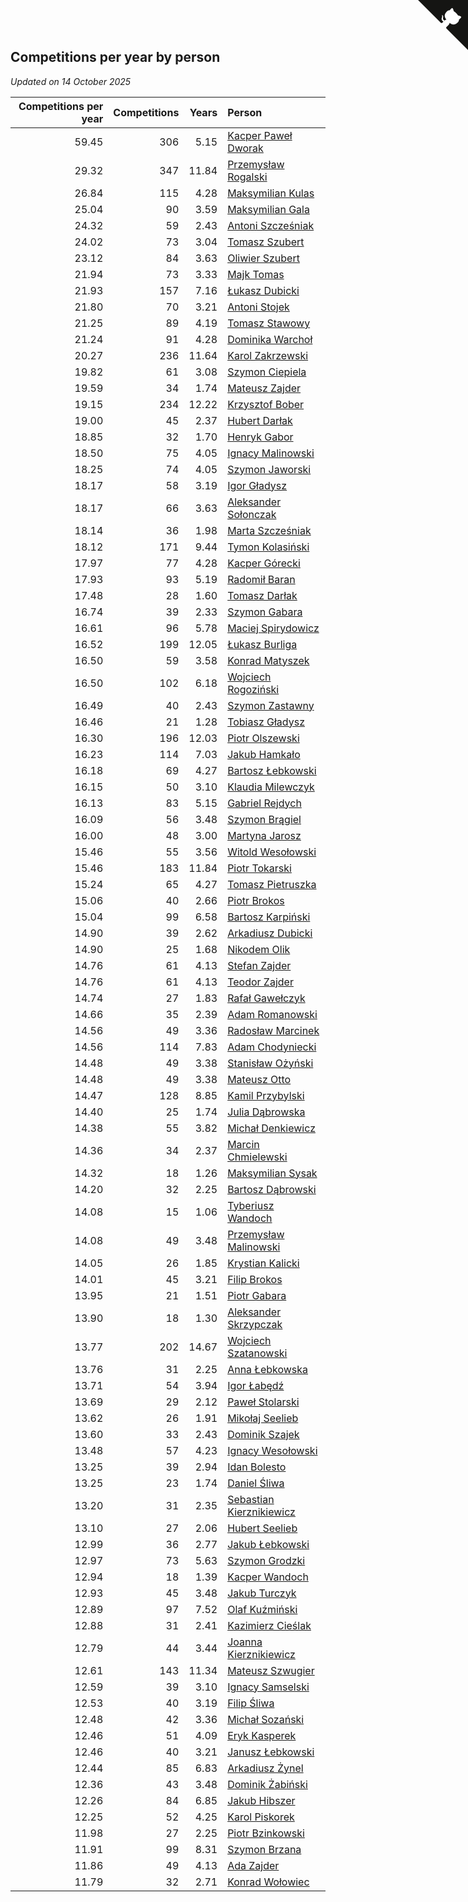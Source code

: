 ## Competitions per year by person

*Updated on 14 October 2025*

| Competitions per year | Competitions | Years | Person |
| ---: | ---: | ---: | :--- |
| 59.45 | 306 | 5.15 | [Kacper Paweł Dworak](https://www.worldcubeassociation.org/persons/2020DWOR01) |
| 29.32 | 347 | 11.84 | [Przemysław Rogalski](https://www.worldcubeassociation.org/persons/2013ROGA02) |
| 26.84 | 115 | 4.28 | [Maksymilian Kulas](https://www.worldcubeassociation.org/persons/2021KULA02) |
| 25.04 | 90 | 3.59 | [Maksymilian Gala](https://www.worldcubeassociation.org/persons/2022GALA01) |
| 24.32 | 59 | 2.43 | [Antoni Szcześniak](https://www.worldcubeassociation.org/persons/2023SZCZ04) |
| 24.02 | 73 | 3.04 | [Tomasz Szubert](https://www.worldcubeassociation.org/persons/2022SZUB02) |
| 23.12 | 84 | 3.63 | [Oliwier Szubert](https://www.worldcubeassociation.org/persons/2022SZUB01) |
| 21.94 | 73 | 3.33 | [Majk Tomas](https://www.worldcubeassociation.org/persons/2022TOMA05) |
| 21.93 | 157 | 7.16 | [Łukasz Dubicki](https://www.worldcubeassociation.org/persons/2018DUBI01) |
| 21.80 | 70 | 3.21 | [Antoni Stojek](https://www.worldcubeassociation.org/persons/2022STOJ03) |
| 21.25 | 89 | 4.19 | [Tomasz Stawowy](https://www.worldcubeassociation.org/persons/2021STAW01) |
| 21.24 | 91 | 4.28 | [Dominika Warchoł](https://www.worldcubeassociation.org/persons/2021WARC01) |
| 20.27 | 236 | 11.64 | [Karol Zakrzewski](https://www.worldcubeassociation.org/persons/2014ZAKR01) |
| 19.82 | 61 | 3.08 | [Szymon Ciepiela](https://www.worldcubeassociation.org/persons/2022CIEP01) |
| 19.59 | 34 | 1.74 | [Mateusz Zajder](https://www.worldcubeassociation.org/persons/2024ZAJD01) |
| 19.15 | 234 | 12.22 | [Krzysztof Bober](https://www.worldcubeassociation.org/persons/2013BOBE01) |
| 19.00 | 45 | 2.37 | [Hubert Darłak](https://www.worldcubeassociation.org/persons/2023DARL03) |
| 18.85 | 32 | 1.70 | [Henryk Gabor](https://www.worldcubeassociation.org/persons/2024GABO02) |
| 18.50 | 75 | 4.05 | [Ignacy Malinowski](https://www.worldcubeassociation.org/persons/2021MALI02) |
| 18.25 | 74 | 4.05 | [Szymon Jaworski](https://www.worldcubeassociation.org/persons/2021JAWO01) |
| 18.17 | 58 | 3.19 | [Igor Gładysz](https://www.worldcubeassociation.org/persons/2022GLAD01) |
| 18.17 | 66 | 3.63 | [Aleksander Sołonczak](https://www.worldcubeassociation.org/persons/2022SOLO01) |
| 18.14 | 36 | 1.98 | [Marta Szcześniak](https://www.worldcubeassociation.org/persons/2023SZCZ07) |
| 18.12 | 171 | 9.44 | [Tymon Kolasiński](https://www.worldcubeassociation.org/persons/2016KOLA02) |
| 17.97 | 77 | 4.28 | [Kacper Górecki](https://www.worldcubeassociation.org/persons/2021GORE01) |
| 17.93 | 93 | 5.19 | [Radomił Baran](https://www.worldcubeassociation.org/persons/2020BARA02) |
| 17.48 | 28 | 1.60 | [Tomasz Darłak](https://www.worldcubeassociation.org/persons/2024DARL01) |
| 16.74 | 39 | 2.33 | [Szymon Gabara](https://www.worldcubeassociation.org/persons/2023GABA01) |
| 16.61 | 96 | 5.78 | [Maciej Spirydowicz](https://www.worldcubeassociation.org/persons/2020SPIR01) |
| 16.52 | 199 | 12.05 | [Łukasz Burliga](https://www.worldcubeassociation.org/persons/2013BURL01) |
| 16.50 | 59 | 3.58 | [Konrad Matyszek](https://www.worldcubeassociation.org/persons/2022MATY02) |
| 16.50 | 102 | 6.18 | [Wojciech Rogoziński](https://www.worldcubeassociation.org/persons/2019ROGO04) |
| 16.49 | 40 | 2.43 | [Szymon Zastawny](https://www.worldcubeassociation.org/persons/2023ZAST01) |
| 16.46 | 21 | 1.28 | [Tobiasz Gładysz](https://www.worldcubeassociation.org/persons/2024GLAD02) |
| 16.30 | 196 | 12.03 | [Piotr Olszewski](https://www.worldcubeassociation.org/persons/2013OLSZ02) |
| 16.23 | 114 | 7.03 | [Jakub Hamkało](https://www.worldcubeassociation.org/persons/2018HAMK01) |
| 16.18 | 69 | 4.27 | [Bartosz Łebkowski](https://www.worldcubeassociation.org/persons/2021LEBK01) |
| 16.15 | 50 | 3.10 | [Klaudia Milewczyk](https://www.worldcubeassociation.org/persons/2022MILE05) |
| 16.13 | 83 | 5.15 | [Gabriel Rejdych](https://www.worldcubeassociation.org/persons/2020REJD01) |
| 16.09 | 56 | 3.48 | [Szymon Brągiel](https://www.worldcubeassociation.org/persons/2022BRAG03) |
| 16.00 | 48 | 3.00 | [Martyna Jarosz](https://www.worldcubeassociation.org/persons/2022JARO01) |
| 15.46 | 55 | 3.56 | [Witold Wesołowski](https://www.worldcubeassociation.org/persons/2022WESO01) |
| 15.46 | 183 | 11.84 | [Piotr Tokarski](https://www.worldcubeassociation.org/persons/2013TOKA01) |
| 15.24 | 65 | 4.27 | [Tomasz Pietruszka](https://www.worldcubeassociation.org/persons/2021PIET01) |
| 15.06 | 40 | 2.66 | [Piotr Brokos](https://www.worldcubeassociation.org/persons/2023BROK01) |
| 15.04 | 99 | 6.58 | [Bartosz Karpiński](https://www.worldcubeassociation.org/persons/2019KARP03) |
| 14.90 | 39 | 2.62 | [Arkadiusz Dubicki](https://www.worldcubeassociation.org/persons/2023DUBI01) |
| 14.90 | 25 | 1.68 | [Nikodem Olik](https://www.worldcubeassociation.org/persons/2024OLIK01) |
| 14.76 | 61 | 4.13 | [Stefan Zajder](https://www.worldcubeassociation.org/persons/2021ZAJD02) |
| 14.76 | 61 | 4.13 | [Teodor Zajder](https://www.worldcubeassociation.org/persons/2021ZAJD03) |
| 14.74 | 27 | 1.83 | [Rafał Gawełczyk](https://www.worldcubeassociation.org/persons/2023GAWE01) |
| 14.66 | 35 | 2.39 | [Adam Romanowski](https://www.worldcubeassociation.org/persons/2023ROMA10) |
| 14.56 | 49 | 3.36 | [Radosław Marcinek](https://www.worldcubeassociation.org/persons/2022MARC05) |
| 14.56 | 114 | 7.83 | [Adam Chodyniecki](https://www.worldcubeassociation.org/persons/2017CHOD02) |
| 14.48 | 49 | 3.38 | [Stanisław Ożyński](https://www.worldcubeassociation.org/persons/2022OZYN01) |
| 14.48 | 49 | 3.38 | [Mateusz Otto](https://www.worldcubeassociation.org/persons/2022OTTO01) |
| 14.47 | 128 | 8.85 | [Kamil Przybylski](https://www.worldcubeassociation.org/persons/2016PRZY01) |
| 14.40 | 25 | 1.74 | [Julia Dąbrowska](https://www.worldcubeassociation.org/persons/2024DABR01) |
| 14.38 | 55 | 3.82 | [Michał Denkiewicz](https://www.worldcubeassociation.org/persons/2021DENK01) |
| 14.36 | 34 | 2.37 | [Marcin Chmielewski](https://www.worldcubeassociation.org/persons/2023CHMI01) |
| 14.32 | 18 | 1.26 | [Maksymilian Sysak](https://www.worldcubeassociation.org/persons/2024SYSA01) |
| 14.20 | 32 | 2.25 | [Bartosz Dąbrowski](https://www.worldcubeassociation.org/persons/2023DABR07) |
| 14.08 | 15 | 1.06 | [Tyberiusz Wandoch](https://www.worldcubeassociation.org/persons/2024WAND03) |
| 14.08 | 49 | 3.48 | [Przemysław Malinowski](https://www.worldcubeassociation.org/persons/2022MALI01) |
| 14.05 | 26 | 1.85 | [Krystian Kalicki](https://www.worldcubeassociation.org/persons/2023KALI10) |
| 14.01 | 45 | 3.21 | [Filip Brokos](https://www.worldcubeassociation.org/persons/2022BROK03) |
| 13.95 | 21 | 1.51 | [Piotr Gabara](https://www.worldcubeassociation.org/persons/2024GABA02) |
| 13.90 | 18 | 1.30 | [Aleksander Skrzypczak](https://www.worldcubeassociation.org/persons/2024SKRZ01) |
| 13.77 | 202 | 14.67 | [Wojciech Szatanowski](https://www.worldcubeassociation.org/persons/2011SZAT01) |
| 13.76 | 31 | 2.25 | [Anna Łebkowska](https://www.worldcubeassociation.org/persons/2023LEBK04) |
| 13.71 | 54 | 3.94 | [Igor Łabędź](https://www.worldcubeassociation.org/persons/2021LABE01) |
| 13.69 | 29 | 2.12 | [Paweł Stolarski](https://www.worldcubeassociation.org/persons/2023STOL04) |
| 13.62 | 26 | 1.91 | [Mikołaj Seelieb](https://www.worldcubeassociation.org/persons/2023SEEL04) |
| 13.60 | 33 | 2.43 | [Dominik Szajek](https://www.worldcubeassociation.org/persons/2023SZAJ01) |
| 13.48 | 57 | 4.23 | [Ignacy Wesołowski](https://www.worldcubeassociation.org/persons/2021WESO01) |
| 13.25 | 39 | 2.94 | [Idan Bolesto](https://www.worldcubeassociation.org/persons/2022BOLE01) |
| 13.25 | 23 | 1.74 | [Daniel Śliwa](https://www.worldcubeassociation.org/persons/2024SLIW01) |
| 13.20 | 31 | 2.35 | [Sebastian Kierznikiewicz](https://www.worldcubeassociation.org/persons/2023KIER02) |
| 13.10 | 27 | 2.06 | [Hubert Seelieb](https://www.worldcubeassociation.org/persons/2023SEEL02) |
| 12.99 | 36 | 2.77 | [Jakub Łebkowski](https://www.worldcubeassociation.org/persons/2023LEBK01) |
| 12.97 | 73 | 5.63 | [Szymon Grodzki](https://www.worldcubeassociation.org/persons/2020GROD01) |
| 12.94 | 18 | 1.39 | [Kacper Wandoch](https://www.worldcubeassociation.org/persons/2024WAND01) |
| 12.93 | 45 | 3.48 | [Jakub Turczyk](https://www.worldcubeassociation.org/persons/2022TURC02) |
| 12.89 | 97 | 7.52 | [Olaf Kuźmiński](https://www.worldcubeassociation.org/persons/2018KUZM02) |
| 12.88 | 31 | 2.41 | [Kazimierz Cieślak](https://www.worldcubeassociation.org/persons/2023CIES01) |
| 12.79 | 44 | 3.44 | [Joanna Kierznikiewicz](https://www.worldcubeassociation.org/persons/2022KIER01) |
| 12.61 | 143 | 11.34 | [Mateusz Szwugier](https://www.worldcubeassociation.org/persons/2014SZWU01) |
| 12.59 | 39 | 3.10 | [Ignacy Samselski](https://www.worldcubeassociation.org/persons/2022SAMS03) |
| 12.53 | 40 | 3.19 | [Filip Śliwa](https://www.worldcubeassociation.org/persons/2022SLIW01) |
| 12.48 | 42 | 3.36 | [Michał Sozański](https://www.worldcubeassociation.org/persons/2022SOZA02) |
| 12.46 | 51 | 4.09 | [Eryk Kasperek](https://www.worldcubeassociation.org/persons/2021KASP01) |
| 12.46 | 40 | 3.21 | [Janusz Łebkowski](https://www.worldcubeassociation.org/persons/2022LEBK01) |
| 12.44 | 85 | 6.83 | [Arkadiusz Żynel](https://www.worldcubeassociation.org/persons/2018ZYNE01) |
| 12.36 | 43 | 3.48 | [Dominik Żabiński](https://www.worldcubeassociation.org/persons/2022ZABI01) |
| 12.26 | 84 | 6.85 | [Jakub Hibszer](https://www.worldcubeassociation.org/persons/2018HIBS01) |
| 12.25 | 52 | 4.25 | [Karol Piskorek](https://www.worldcubeassociation.org/persons/2021PISK01) |
| 11.98 | 27 | 2.25 | [Piotr Bzinkowski](https://www.worldcubeassociation.org/persons/2023BZIN01) |
| 11.91 | 99 | 8.31 | [Szymon Brzana](https://www.worldcubeassociation.org/persons/2017BRZA01) |
| 11.86 | 49 | 4.13 | [Ada Zajder](https://www.worldcubeassociation.org/persons/2021ZAJD01) |
| 11.79 | 32 | 2.71 | [Konrad Wołowiec](https://www.worldcubeassociation.org/persons/2023WOLO01) |


<a href="https://github.com/maxidragon/wca_statistics_pl" class="github-corner" aria-label="View source on Github"><svg width="80" height="80" viewBox="0 0 250 250" style="fill:#151513; color:#fff; position: absolute; top: 0; border: 0; right: 0;" aria-hidden="true"><path d="M0,0 L115,115 L130,115 L142,142 L250,250 L250,0 Z"></path><path d="M128.3,109.0 C113.8,99.7 119.0,89.6 119.0,89.6 C122.0,82.7 120.5,78.6 120.5,78.6 C119.2,72.0 123.4,76.3 123.4,76.3 C127.3,80.9 125.5,87.3 125.5,87.3 C122.9,97.6 130.6,101.9 134.4,103.2" fill="currentColor" style="transform-origin: 130px 106px;" class="octo-arm"></path><path d="M115.0,115.0 C114.9,115.1 118.7,116.5 119.8,115.4 L133.7,101.6 C136.9,99.2 139.9,98.4 142.2,98.6 C133.8,88.0 127.5,74.4 143.8,58.0 C148.5,53.4 154.0,51.2 159.7,51.0 C160.3,49.4 163.2,43.6 171.4,40.1 C171.4,40.1 176.1,42.5 178.8,56.2 C183.1,58.6 187.2,61.8 190.9,65.4 C194.5,69.0 197.7,73.2 200.1,77.6 C213.8,80.2 216.3,84.9 216.3,84.9 C212.7,93.1 206.9,96.0 205.4,96.6 C205.1,102.4 203.0,107.8 198.3,112.5 C181.9,128.9 168.3,122.5 157.7,114.1 C157.9,116.9 156.7,120.9 152.7,124.9 L141.0,136.5 C139.8,137.7 141.6,141.9 141.8,141.8 Z" fill="currentColor" class="octo-body"></path></svg></a><style>.github-corner:hover .octo-arm{animation:octocat-wave 560ms ease-in-out}@keyframes octocat-wave{0%,100%{transform:rotate(0)}20%,60%{transform:rotate(-25deg)}40%,80%{transform:rotate(10deg)}}@media (max-width:500px){.github-corner:hover .octo-arm{animation:none}.github-corner .octo-arm{animation:octocat-wave 560ms ease-in-out}}</style>
